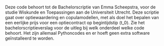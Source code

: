 Deze code behoort tot de Bachelorscriptie van Emma Scheepstra, voor de studie Wiskunde en Toepassingen aan de Universiteit Utrecht. Deze scriptie gaat over optiewaardering en copulamodellen, met als doel het bepalen van een eerlijke prijs voor een optiecontract op begintijdstip \(t_0\). Zie het bachelorscriptieverslag voor de uitleg bij welk onderdeel welke code behoort. Het zijn allemaal Pythoncodes en er hoeft geen extra software geïnstalleerd te worden.
